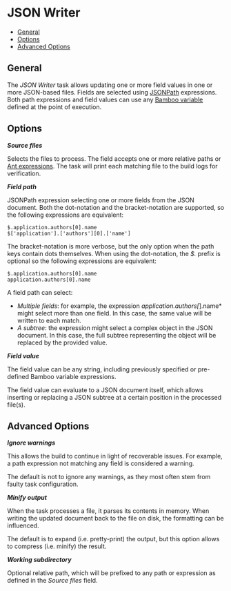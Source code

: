 # JSON Writer

- [General](/tasks/json_writer?id=general)
- [Options](/tasks/json_writer?id=options)
- [Advanced Options](/tasks/json_writer?id=advanced-options)

## General

The *JSON Writer* task allows updating one or more field values in one or more JSON-based files.
Fields are selected using [JSONPath](https://goessner.net/articles/JsonPath) expressions.
Both path expressions and field values can use any [Bamboo variable](https://confluence.atlassian.com/bamboo/bamboo-variables-289277087.html) defined at the point of execution.

## Options

***Source files***

Selects the files to process.
The field accepts one or more relative paths or [Ant expressions](https://confluence.atlassian.com/fisheye/pattern-matching-guide-960155410.html).
The task will print each matching file to the build logs for verification.

***Field path***

JSONPath expression selecting one or more fields from the JSON document.
Both the dot-notation and the bracket-notation are supported, so the following expressions are equivalent:

```
$.application.authors[0].name
$['application'].['authors'][0].['name']
```

The bracket-notation is more verbose, but the only option when the path keys contain dots themselves.
When using the dot-notation, the *$.* prefix is optional so the following expressions are equivalent:

```
$.application.authors[0].name
application.authors[0].name
```

A field path can select:

- *Multiple fields*: for example, the expression *application.authors[*].name* might select more than one field. In this case, the same value will be written to each match.
- *A subtree*: the expression might select a complex object in the JSON document. In this case, the full subtree representing the object will be replaced by the provided value.

***Field value***

The field value can be any string, including previously specified or pre-defined Bamboo variable expressions.

The field value can evaluate to a JSON document itself, which allows inserting or replacing a JSON subtree at a certain position in the processed file(s).

## Advanced Options

***Ignore warnings***

This allows the build to continue in light of recoverable issues.
For example, a path expression not matching any field is considered a warning.

The default is not to ignore any warnings, as they most often stem from faulty task configuration.

***Minify output***

When the task processes a file, it parses its contents in memory. When writing the updated document back to the file on disk, the formatting can be influenced.

The default is to expand (i.e. pretty-print) the output, but this option allows to compress (i.e. minify) the result.

***Working subdirectory***

Optional relative path, which will be prefixed to any path or expression as defined in the *Source files* field.